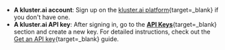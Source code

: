 - **A kluster.ai account**: Sign up on the [kluster.ai platform](https://platform.kluster.ai/signup){target=\_blank} if you don't have one.
- **A kluster.ai API key**: After signing in, go to the [**API Keys**](https://platform.kluster.ai/apikeys){target=\_blank} section and create a new key. For detailed instructions, check out the [Get an API key](/get-started/get-api-key/){target=\_blank} guide.